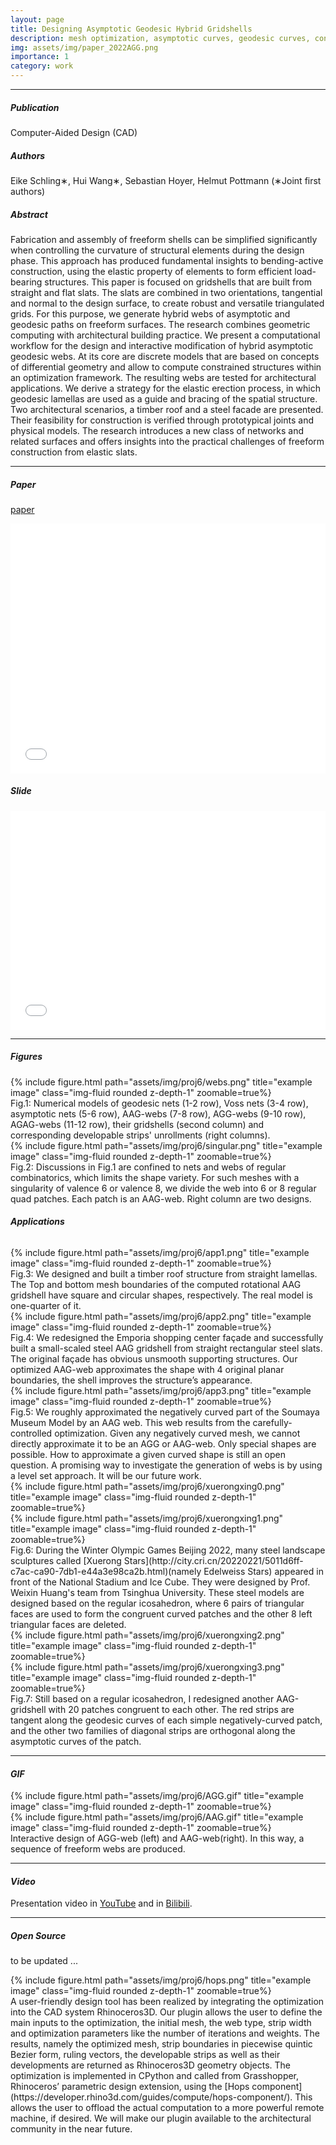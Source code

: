 ```yaml
---
layout: page
title: Designing Asymptotic Geodesic Hybrid Gridshells
description: mesh optimization, asymptotic curves, geodesic curves, construction-aware design, elastic gridshells
img: assets/img/paper_2022AGG.png
importance: 1
category: work
---
```


------
##### <i class='fas fa-folder-open'>**Publication**</i><br/>
Computer-Aided Design (CAD)

##### <i class='fas fa-laugh-beam'>**Authors**</i><br/>
Eike Schling∗, Hui Wang∗, Sebastian Hoyer, Helmut Pottmann 
(∗Joint first authors)

##### <i class='fas fa-align-justify'>**Abstract**</i>
Fabrication and assembly of freeform shells can be simplified significantly when controlling the curvature of structural elements during the design phase. This approach has produced fundamental insights to bending-active construction, using the elastic property of elements to form efficient load-bearing structures. This paper is focused on gridshells that are built from straight and flat slats. The slats are combined in two orientations, tangential and normal to the design surface, to create robust and versatile triangulated grids. For this purpose, we generate hybrid webs of asymptotic and geodesic paths on freeform surfaces. The research combines geometric computing with architectural building practice. We present a computational workflow for the design and interactive modification of hybrid asymptotic geodesic webs. At its core are discrete models that are based on concepts of differential geometry and allow to compute constrained structures within an optimization framework. The resulting webs are tested for architectural applications. We derive a strategy for the elastic erection process, in which geodesic lamellas are used as a guide and bracing of the spatial structure. Two architectural scenarios, a timber roof and a steel facade are presented. Their feasibility for construction is verified through prototypical joints and physical models. The research introduces a new class of networks and related surfaces and offers insights into the practical challenges of freeform construction from elastic slats.

------

##### <i class='fas fa-file-pdf'>**Paper**</i>
[paper](https://www.geometrie.tuwien.ac.at/geom/ig/publications/asymgeogridshell/asymgeogridshell.pdf)

<iframe src="/assets/pdf/2022AG-HW.pdf#toolbar=0" 
width="100%" height=400 frameborder="0" style="border: none;">
</iframe>

##### <i class='fas fa-file-pdf'>**Slide**</i>
<iframe src="/assets/pdf/slides/2022-AG-Hui.pdf#toolbar=0" 
width="100%" height=350 frameborder="0" style="border: none;">
</iframe>

------

##### <i class='far fa-images'>**Figures**</i>

<div class="row">
    <div class="col-sm mt-3 mt-md-0">
        {% include figure.html path="assets/img/proj6/webs.png" title="example image" class="img-fluid rounded z-depth-1" zoomable=true%}
    </div>
</div>
Fig.1: Numerical models of geodesic nets (1-2 row), Voss nets (3-4 row), asymptotic nets (5-6 row), AAG-webs (7-8 row), AGG-webs (9-10 row), AGAG-webs (11-12 row), their gridshells (second column) and corresponding developable strips' unrollments (right columns).


<div class="row">
    <div class="col-sm mt-3 mt-md-0">
        {% include figure.html path="assets/img/proj6/singular.png" title="example image" class="img-fluid rounded z-depth-1" zoomable=true%}
    </div>
</div>
Fig.2: Discussions in Fig.1 are confined to nets and webs of regular combinatorics, which limits the shape variety. For such meshes with a singularity of valence 6 or valence 8, we divide the web into 6 or 8 regular quad patches. Each patch is an AAG-web. Right column are two designs. 


###### **Applications**

<div class="row">
    <div class="col-sm mt-3 mt-md-0">
        {% include figure.html path="assets/img/proj6/app1.png" title="example image" class="img-fluid rounded z-depth-1" zoomable=true%}
    </div>
</div>
Fig.3: We designed and built a timber roof structure from straight lamellas.
The Top and bottom mesh boundaries of the computed rotational AAG gridshell have square and circular shapes, respectively. The real model is one-quarter of it.


<div class="row">
    <div class="col-sm mt-3 mt-md-0">
        {% include figure.html path="assets/img/proj6/app2.png" title="example image" class="img-fluid rounded z-depth-1" zoomable=true%}
    </div>
</div>
Fig.4: We redesigned the Emporia shopping center façade and successfully built a small-scaled steel AAG gridshell from straight rectangular steel slats. The original façade has obvious unsmooth supporting structures.
Our optimized AAG-web approximates the shape with 4 original planar boundaries,  the shell improves the structure’s appearance.


<div class="row">
    <div class="col-sm mt-3 mt-md-0">
        {% include figure.html path="assets/img/proj6/app3.png" title="example image" class="img-fluid rounded z-depth-1" zoomable=true%}
    </div>
</div>
Fig.5: We roughly approximated the negatively curved part of the Soumaya Museum Model by an AAG web. This web results from the carefully-controlled optimization.
Given any negatively curved mesh, we cannot directly approximate it to be an AGG or AAG-web. Only special shapes are possible.
How to approximate a given curved shape is still an open question. 
A promising way to investigate the generation of webs is by using a level set approach.
It will be our future work.



<div class="row">
    <div class="col-sm mt-3 mt-md-0">
        {% include figure.html path="assets/img/proj6/xuerongxing0.png" title="example image" class="img-fluid rounded z-depth-1" zoomable=true%}
    </div>
    <div class="col-sm mt-3 mt-md-0">
        {% include figure.html path="assets/img/proj6/xuerongxing1.png" title="example image" class="img-fluid rounded z-depth-1" zoomable=true%}
    </div>
</div>
Fig.6: During the Winter Olympic Games Beijing 2022, many steel landscape sculptures called [Xuerong Stars](http://city.cri.cn/20220221/5011d6ff-c7ac-ca90-7db1-e44a3e98ca2b.html)(namely Edelweiss Stars) appeared in front of the National Stadium and Ice Cube. They were designed by Prof. Weixin Huang's team from Tsinghua University. These steel models are designed based on the regular icosahedron, where 6 pairs of triangular faces are used to form the congruent curved patches and the other 8 left triangular faces are deleted. 
<div class="row">
    <div class="col-sm mt-3 mt-md-0">
        {% include figure.html path="assets/img/proj6/xuerongxing2.png" title="example image" class="img-fluid rounded z-depth-1" zoomable=true%}
    </div>
    <div class="col-sm mt-3 mt-md-0">
        {% include figure.html path="assets/img/proj6/xuerongxing3.png" title="example image" class="img-fluid rounded z-depth-1" zoomable=true%}
    </div>
</div>
Fig.7: Still based on a regular icosahedron, I redesigned another AAG-gridshell with 20 patches congruent to each other. The red strips are tangent along the geodesic curves of each simple negatively-curved patch, and the other two families of diagonal strips are orthogonal along the asymptotic curves of the patch.

------

#### <i class='fas fa-photo-video'>GIF</i>
<div class="row">
    <div class="col-sm mt-3 mt-md-0">
        {% include figure.html path="assets/img/proj6/AGG.gif" title="example image" class="img-fluid rounded z-depth-1" zoomable=true%}
    </div>
    <div class="col-sm mt-3 mt-md-0">
        {% include figure.html path="assets/img/proj6/AAG.gif" title="example image" class="img-fluid rounded z-depth-1" zoomable=true%}
    </div>
</div>
<div class="caption">
    Interactive design of AGG-web (left) and AAG-web(right). In this way, a sequence of freeform webs are produced.
</div>

------

#### <i class='fab fa-youtube'>**Video**</i> 

Presentation video in [YouTube](https://www.youtube.com/watch?v=jyjE0wSNoHw) and in [Bilibili](https://www.bilibili.com/video/BV1Rf4y1Z7yK?spm_id_from=333.999.0.0&vd_source=3fcaaf2fe9f45c94842d7fa553d555be).


<!-- <p align="center">
<iframe width="560" height="315" src="https://www.youtube.com/watch?v=jyjE0wSNoHw" title="Designing Asymptotic Geodesic Hybrid Gridshells" frameborder="0" allow="accelerometer; autoplay; clipboard-write; encrypted-media; gyroscope; picture-in-picture" allowfullscreen></iframe>
</p> -->

<!-- <p align="center">
<iframe width="420" height="315" src="https://www.youtube.com/watch?v=jyjE0wSNoHw" frameborder="0" allowfullscreen></iframe>
</p> -->

------

##### <i class='fas fa-download'>Open Source</i>

to be updated ...

<div class="row">
    <div class="col-sm mt-3 mt-md-0">
        {% include figure.html path="assets/img/proj6/hops.png" title="example image" class="img-fluid rounded z-depth-1" zoomable=true%}
    </div>
</div>
A user-friendly design tool has been realized by integrating the optimization into the CAD system Rhinoceros3D. Our plugin allows the user to define the main inputs to the optimization, the initial mesh, the web type, strip width and optimization parameters like the number of iterations and weights. The results, namely the optimized mesh,
strip boundaries in piecewise quintic Bezier form, ruling vectors, the developable strips as well as their developments are returned as Rhinoceros3D geometry objects. The optimization is implemented in CPython and called from Grasshopper, Rhinoceros’ parametric design extension, using the [Hops component](https://developer.rhino3d.com/guides/compute/hops-component/). This allows the user to offload the actual computation to a more powerful remote machine, if desired. We will make our plugin available to the architectural community in the near future.